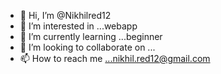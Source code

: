 - 👋 Hi, I’m @Nikhilred12
- 👀 I’m interested in ...webapp
- 🌱 I’m currently learning ...beginner 
- 💞️ I’m looking to collaborate on ...
- 📫 How to reach me ...nikhil.red12@gmail.com

<!---
Nikhilred12/Nikhilred12 is a ✨ special ✨ repository because its `README.md` (this file) appears on your GitHub profile.
You can click the Preview link to take a look at your changes.
--->
